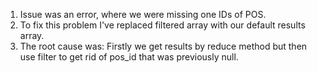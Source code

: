 1. Issue was an error, where we were missing one IDs of POS.
2. To fix this problem I've replaced filtered array with our default results array.
3. The root cause was: Firstly we get results by reduce method but then use filter to get rid of 
pos_id that was previously null.
